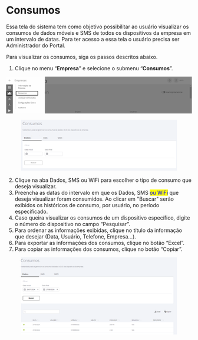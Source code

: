 # Consumos

Essa tela do sistema tem como objetivo possibilitar ao usuário visualizar os consumos de dados móveis e SMS de todos os dispositivos da empresa em um intervalo de datas. Para ter acesso a essa tela o usuário precisa ser Administrador do Portal.

Para visualizar os consumos, siga os passos descritos abaixo.

1. Clique no menu “**Empresa**” e selecione o submenu “**Consumos**”.

![](<../../../.gitbook/assets/0 (10).png>)

<figure><img src="../../../.gitbook/assets/Captura de tela 2024-08-27 161617.png" alt=""><figcaption></figcaption></figure>

2. Clique na aba Dados, SMS ou WiFi para escolher o tipo de consumo que deseja visualizar.
3. Preencha as datas do intervalo em que os Dados, SMS <mark style="color:blue;">ou WiFi</mark> que deseja visualizar foram consumidos. Ao clicar em "Buscar" serão exibidos os históricos de consumo, por usuário, no período especificado.
4. Caso queira visualizar os consumos de um dispositivo específico, digite o número do dispositivo no campo “Pesquisar”.
5. Para ordenar as informações exibidas, clique no título da informação que desejar (Data, Usuário, Telefone, Empresa...).
6. Para exportar as informações dos consumos, clique no botão “Excel”.
7. Para copiar as informações dos consumos, clique no botão “Copiar”.

<figure><img src="../../../.gitbook/assets/Captura de tela 2024-08-27 161955.png" alt=""><figcaption></figcaption></figure>
